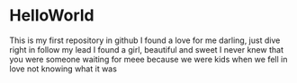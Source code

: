 # HelloWorld
This is my first repository in github 
I found a love for me 
darling, just dive right in follow my lead
I found a girl, beautiful and sweet 
I never knew that you were someone waiting for meee
because we were kids when we fell in love 
not knowing what it was 
